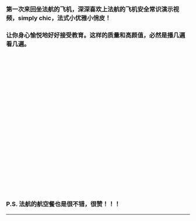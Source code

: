 <!-- 
.. link: 
.. description: 
.. tags: other
.. date: 2015/07/20 15:45:32
.. title: simply chic
.. slug: simply-chic
-->


### 第一次来回坐法航的飞机，深深喜欢上法航的飞机安全常识演示视频，simply chic，法式小优雅小俏皮！

### 让你身心愉悦地好好接受教育。这样的质量和高颜值，必然是播几遍看几遍。

<iframe class="video_iframe" style="   z-index:1; " height="375" width="500" frameborder="0" data-src="http://v.qq.com/iframe/player.html?vid=t0149b956nu&amp;width=500&amp;height=375&amp;auto=0" allowfullscreen=""></iframe>


### P.S. 法航的航空餐也是很不错，很赞！！！

 * * *